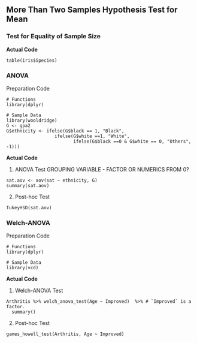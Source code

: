 ## More Than Two Samples Hypothesis Test for Mean
### Test for Equality of Sample Size
**Actual Code**
```
table(iris$Species)
```
### ANOVA
Preparation Code
```
# Functions
library(dplyr)

# Sample Data
library(wooldridge)
G <- gpa2
G$ethnicity <- ifelse(G$black == 1, "Black",
                  ifelse(G$white ==1, "White",
                         ifelse(G$black ==0 & G$white == 0, "Others", -1)))
```
**Actual Code**
1. ANOVA Test GROUPING VARIABLE - FACTOR OR NUMERICS FROM 0?
```
sat.aov <- aov(sat ~ ethnicity, G)
summary(sat.aov)
```
2. Post-hoc Test
```
TukeyHSD(sat.aov)
```
### Welch-ANOVA
Preparation Code
```
# Functions
library(dplyr)

# Sample Data
library(vcd)
```
**Actual Code**
1. Welch-ANOVA Test
```
Arthritis %>% welch_anova_test(Age ~ Improved)  %>% # `Improved` is a factor.
  summary()
```
2. Post-hoc Test
```
games_howell_test(Arthritis, Age ~ Improved)
```

